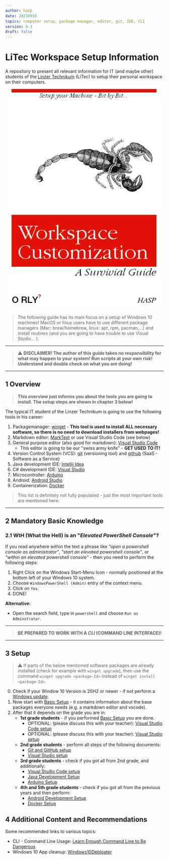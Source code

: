 ```yaml
---
author: hasp
date: 20210918
topics: computer setup, package manager, editor, git, IDE, CLI
version: 0.3
draft: false
---
```


# LiTec Workspace Setup Information

A repository to present all relevant information for IT (and maybe other) students of the [Linzer Technikum](https://www.litec.ac.at) (LiTec) to setup their personal workspace on their computers.

![Cover](./_img/O_RLY-WorkspaceCustomization.png)

> The following guide has its main focus on a setup of Windows 10 machines! MacOS or linux users have to use different package managers (Mac: brew/homebrew, linux: apt, rpm, pacman,...) and install routines (and you are going to have trouble to use Visual Studio... ).

---

> :warning: **DISCLAIMER! The author of this guide takes no responsibility for what may happen to your system! Run scripts at your own risk! Understand and double check on what you are doing!**

---

## 1 Overview

> **This overview just informs you about the tools you are going to install. The setup steps are shown in chapter 3 below!**

The typical IT student of the Linzer Technikum is going to use the following tools in his career:

1. Packagemanager: [winget](https://github.com/microsoft/winget-cli) - **This tool is used to install ALL necessary software, so there is no need to download installers from webpages!**
2. Markdown editor: [MarkText](https://github.com/marktext/marktext) or use Visual Studio Code (see below)
3. General purpose editor (also good for markdown): [Visual Studio Code](https://code.visualstudio.com/)
   - This editor is going to be our "swiss army knife"  - **GET USED TO IT!**
4. Version Control System (VCS): [git](https://git-scm.com/) (versioning tool) and [github](https://github.com/) (SaaS - Software as a Service)
5. Java development IDE: [Intellij Idea](https://www.jetbrains.com/idea/)
6. C# development IDE: [Visual Studio](https://visualstudio.microsoft.com/)
7. Microcontroller: [Arduino](https://www.arduino.cc/)
8. Android: [Android Studio](https://developer.android.com/studio/)
9. Containerization: [Docker](https://www.docker.com/)

> This list is definitely not fully populated - just the most important tools are mentioned here.

---

## 2 Mandatory Basic Knowledge

### 2.1 WtH (What the Hell) is an "*Elevated PowerShell Console*"?

If you read anywhere within the text a phrase like *"open a powershell console as administrator"*, *"start an elevated powershell console"*, or *"within an elevated powershell console"* - then you need to perform the following steps:

1. Right Click on the Windows Start-Menu Icon - normally positioned at the bottom left of your Windows 10 system.
2. Choose `WindowsPowerShell (Admin)` entry of the context menu.
3. Click on `Yes`.
4. DONE!

**Alternative:**

- Open the search field, type in `powershell` and choose `Run as Adminstrator`.

---

> **BE PREPARED TO WORK WITH A *CLI* (COMMAND LINE INTERFACE)!**

---

## 3 Setup

> :warning: If parts of the below mentioned software packages are already installed (check for example with `winget upgrade`), then use the command `winget upgrade <package-Id>` instead of  `winget install <package-Id>`.

0. Check if your Window 10 Version is 20H2 or newer - if not perform a [Windows update](https://support.microsoft.com/en-us/windows/update-windows-3c5ae7fc-9fb6-9af1-1984-b5e0412c556a).
1. Now start with [Basic Setup](./setup/00_BasicToolsSetup.md) - it contains information about the base packages everyone needs (e.g. a markdown editor and vscode).
2. After that it depends on the grade you are in:
   - **1st grade students** - if you performed [Basic Setup](./setup/00_BasicToolsSetup.md) you are done.
     - OPTIONAL: (please discuss this with your teacher): [Visual Studio Code setup](./setup/03_VsCodeSetup.md)
     - OPTIONAL: (please discuss this with your teacher): [Visual Studio setup](./setup/02_VisualStudioSetup.md)
   - **2nd grade students** - perform all steps of the following documents:
     - [Git and GitHub setup](./setup/01_GitSetup.md)
     - [Visual Studio setup](./setup/02_VisualStudioSetup.md)
   - **3rd grade students** - check if you got all from 2nd grade, and additionally:
     - [Visual Studio Code setup](./setup/03_VsCodeSetup.md)
     - [Java Development Setup](./setup/04_JavaSetup.md)
     - [Arduino Setup](./setup/05_ArduinoSetup.md)
   - **4th and 5th grade students** - check if you got all from the previous years and then perform:
     - [Android Development Setup](./setup/06_AndroidSetup.md)
     - [Docker Setup](./setup/07_DockerSetup.md)

## 4 Additional Content and Recommendations

Some recommended links to various topics:

- CLI - Command Line Usage: [Learn Enough Command Line to Be Dangerous](https://www.learnenough.com/command-line-tutorial/basics)
- Windows 10 App cleanup: [Windows10Debloater](https://github.com/Sycnex/Windows10Debloater)
